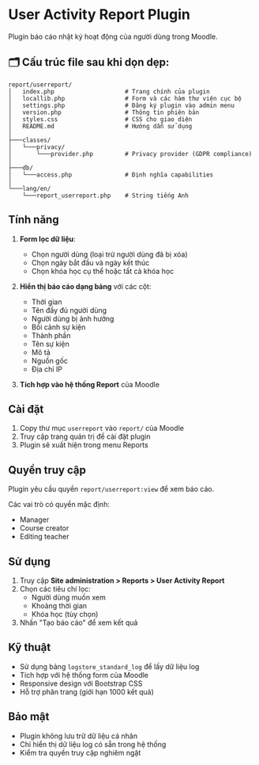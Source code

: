 # User Activity Report Plugin

Plugin báo cáo nhật ký hoạt động của người dùng trong Moodle.

## 🗂️ Cấu trúc file sau khi dọn dẹp:

```
report/userreport/
│   index.php                    # Trang chính của plugin
│   locallib.php                 # Form và các hàm thư viện cục bộ  
│   settings.php                 # Đăng ký plugin vào admin menu
│   version.php                  # Thông tin phiên bản
│   styles.css                   # CSS cho giao diện
│   README.md                    # Hướng dẫn sử dụng
│
├───classes/
│   └───privacy/
│       └───provider.php         # Privacy provider (GDPR compliance)
│
├───db/
│   └───access.php               # Định nghĩa capabilities
│
└───lang/en/
    └───report_userreport.php    # String tiếng Anh
```

## Tính năng

1. **Form lọc dữ liệu**:
   - Chọn người dùng (loại trừ người dùng đã bị xóa)
   - Chọn ngày bắt đầu và ngày kết thúc  
   - Chọn khóa học cụ thể hoặc tất cả khóa học

2. **Hiển thị báo cáo dạng bảng** với các cột:
   - Thời gian
   - Tên đầy đủ người dùng
   - Người dùng bị ảnh hưởng
   - Bối cảnh sự kiện
   - Thành phần
   - Tên sự kiện
   - Mô tả
   - Nguồn gốc
   - Địa chỉ IP

3. **Tích hợp vào hệ thống Report** của Moodle

## Cài đặt

1. Copy thư mục `userreport` vào `report/` của Moodle
2. Truy cập trang quản trị để cài đặt plugin
3. Plugin sẽ xuất hiện trong menu Reports

## Quyền truy cập

Plugin yêu cầu quyền `report/userreport:view` để xem báo cáo.

Các vai trò có quyền mặc định:
- Manager
- Course creator
- Editing teacher

## Sử dụng

1. Truy cập **Site administration > Reports > User Activity Report**
2. Chọn các tiêu chí lọc:
   - Người dùng muốn xem
   - Khoảng thời gian
   - Khóa học (tùy chọn)
3. Nhấn "Tạo báo cáo" để xem kết quả

## Kỹ thuật

- Sử dụng bảng `logstore_standard_log` để lấy dữ liệu log
- Tích hợp với hệ thống form của Moodle
- Responsive design với Bootstrap CSS
- Hỗ trợ phân trang (giới hạn 1000 kết quả)

## Bảo mật

- Plugin không lưu trữ dữ liệu cá nhân
- Chỉ hiển thị dữ liệu log có sẵn trong hệ thống
- Kiểm tra quyền truy cập nghiêm ngặt